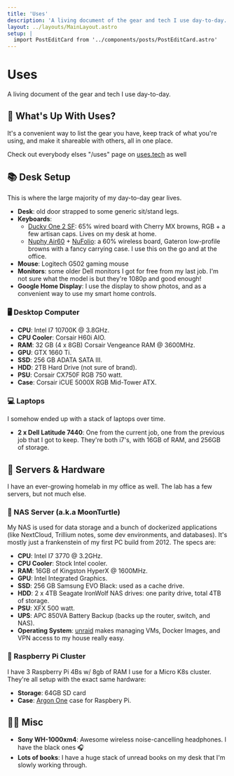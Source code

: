 ```yaml
---
title: 'Uses'
description: 'A living document of the gear and tech I use day-to-day.'
layout: ../layouts/MainLayout.astro
setup: |
  import PostEditCard from '../components/posts/PostEditCard.astro'
---
```


# Uses

A living document of the gear and tech I use day-to-day.

## 🤔 What's Up With Uses?

It's a convenient way to list the gear you have, keep track of what you're using, and make it shareable with others, all in one place.

Check out everybody elses "/uses" page on [uses.tech](https://uses.tech/) as well

## 📚 Desk Setup

This is where the large majority of my day-to-day gear lives.

- **Desk**: old door strapped to some generic sit/stand legs.
- **Keyboards**: 
  - [Ducky One 2 SF](https://www.duckychannel.com.tw/en/Ducky-One2-SF): 65% wired board with Cherry MX browns, RGB + a few artisan caps. Lives on my desk at home.
  - [Nuphy Air60](https://nuphy.com/products/air60) + [NuFolio](https://nuphy.com/collections/accessories/products/nufolio-v2-for-air60): a 60% wireless board, Gateron low-profile browns with a fancy carrying case. I use this on the go and at the office. 
- **Mouse**: Logitech G502 gaming mouse
- **Monitors**: some older Dell monitors I got for free from my last job. I'm not sure what the model is but they're 1080p and good enough!
- **Google Home Display**: I use the display to show photos, and as a convenient way to use my smart home controls. 

### 🖥 Desktop Computer

- **CPU**: Intel I7 10700K @ 3.8GHz.
- **CPU Cooler**: Corsair H60i AIO.
- **RAM**: 32 GB (4 x 8GB) Corsair Vengeance RAM @ 3600MHz.
- **GPU**: GTX 1660 Ti.
- **SSD**: 256 GB ADATA SATA III.
- **HDD**: 2TB Hard Drive (not sure of brand).
- **PSU**: Corsair CX750F RGB 750 watt.
- **Case**: Corsair iCUE 5000X RGB Mid-Tower ATX.

### 💻 Laptops

I somehow ended up with a stack of laptops over time. 

- **2 x Dell Latitude 7440**: One from the current job, one from the previous job that I got to keep. They're both i7's, with 16GB of RAM, and 256GB of storage.

## 💾 Servers & Hardware

I have an ever-growing homelab in my office as well. The lab has a few servers, but not much else. 

### 🐢 NAS Server (a.k.a MoonTurtle)

My NAS is used for data storage and a bunch of dockerized applications (like NextCloud, Trillium notes, some dev environments, and databases). 
It's mostly just a frankenstein of my first PC build from 2012. The specs are:

- **CPU**: Intel I7 3770 @ 3.2GHz.
- **CPU Cooler**: Stock Intel cooler.
- **RAM**: 16GB of Kingston HyperX @ 1600MHz.
- **GPU**: Intel Integrated Graphics.
- **SSD**: 256 GB Samsung EVO Black: used as a cache drive.
- **HDD**: 2 x 4TB Seagate IronWolf NAS drives: one parity drive, total 4TB of storage.
- **PSU**: XFX 500 watt.
- **UPS**: APC 850VA Battery Backup (backs up the router, switch, and NAS).
- **Operating System**: [unraid](https://unraid.net/) makes managing VMs, Docker Images, and VPN access to my house really easy.

### 🍓 Raspberry Pi Cluster

I have 3 Raspberry Pi 4Bs w/ 8gb of RAM I use for a Micro K8s cluster. They're all setup with the exact same hardware:

- **Storage**: 64GB SD card
- **Case**: [Argon One](https://www.argon40.com/en-ca/products/argon-one-v2-case-for-raspberry-pi-4) case for Raspbery Pi.

## 🤘🏻 Misc

- **Sony WH-1000xm4**: Awesome wireless noise-cancelling headphones. I have the black ones 🎧
- **Lots of books**: I have a huge stack of unread books on my desk that I'm slowly working through. 

<PostEditCard fileName='pages/uses.md' />
